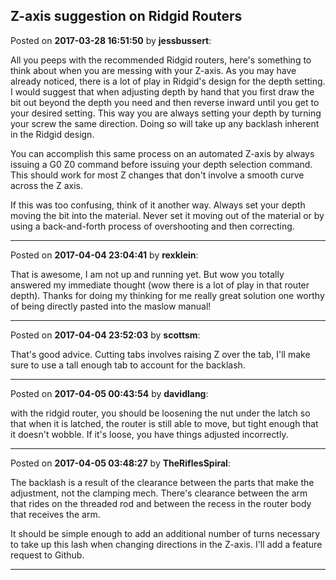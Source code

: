 ## Z-axis suggestion on Ridgid Routers
Posted on **2017-03-28 16:51:50** by **jessbussert**:

All you peeps with the recommended Ridgid routers, here's something to think about when you are messing with your Z-axis.  As you may have already noticed, there is a lot of play in Ridgid's design for the depth setting.  I would suggest that when adjusting depth by hand that you first draw the bit out beyond the depth you need and then reverse inward until you get to your desired setting.  This way you are always setting your depth by turning your screw the same direction.  Doing so will take up any backlash inherent in the Ridgid design.

You can accomplish this same process on an automated Z-axis by always issuing a G0 Z0 command before issuing your depth selection command.  This should work for most Z changes that don't involve a smooth curve across the Z axis.

If this was too confusing, think of it another way.  Always set your depth moving the bit into the material.  Never set it moving out of the material or by using a back-and-forth process of overshooting and then correcting.

---

Posted on **2017-04-04 23:04:41** by **rexklein**:

That is awesome, I am not up and running yet. But wow you totally answered my immediate thought (wow there is a lot of play in that router depth). Thanks for doing my thinking for me really great solution one worthy of being directly pasted into the maslow manual!

---

Posted on **2017-04-04 23:52:03** by **scottsm**:

That's good advice. Cutting tabs involves raising Z over the tab, I'll make sure to use a tall enough tab to account for the backlash.

---

Posted on **2017-04-05 00:43:54** by **davidlang**:

with the ridgid router, you should be loosening the nut under the latch so that when it is latched, the router is still able to move, but tight enough that it doesn't wobble. If it's loose, you have things adjusted incorrectly.

---

Posted on **2017-04-05 03:48:27** by **TheRiflesSpiral**:

The backlash is a result of the clearance between the parts that make the adjustment, not the clamping mech. There's clearance between the arm that rides on the threaded rod and between the recess in the router body that receives the arm.

It should be simple enough to add an additional number of turns necessary to take up this lash when changing directions in the Z-axis. I'll add a feature request to Github.

---

